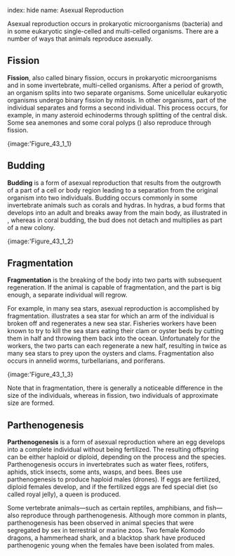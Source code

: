 index: hide
name: Asexual Reproduction

Asexual reproduction occurs in prokaryotic microorganisms (bacteria) and in some eukaryotic single-celled and multi-celled organisms. There are a number of ways that animals reproduce asexually.

## Fission

 **Fission**, also called binary fission, occurs in prokaryotic microorganisms and in some invertebrate, multi-celled organisms. After a period of growth, an organism splits into two separate organisms. Some unicellular eukaryotic organisms undergo binary fission by mitosis. In other organisms, part of the individual separates and forms a second individual. This process occurs, for example, in many asteroid echinoderms through splitting of the central disk. Some sea anemones and some coral polyps () also reproduce through fission.


{image:'Figure_43_1_1}
        

## Budding

 **Budding** is a form of asexual reproduction that results from the outgrowth of a part of a cell or body region leading to a separation from the original organism into two individuals. Budding occurs commonly in some invertebrate animals such as corals and hydras. In hydras, a bud forms that develops into an adult and breaks away from the main body, as illustrated in , whereas in coral budding, the bud does not detach and multiplies as part of a new colony.


{image:'Figure_43_1_2}
        

## Fragmentation

 **Fragmentation** is the breaking of the body into two parts with subsequent regeneration. If the animal is capable of fragmentation, and the part is big enough, a separate individual will regrow.

For example, in many sea stars, asexual reproduction is accomplished by fragmentation.  illustrates a sea star for which an arm of the individual is broken off and regenerates a new sea star. Fisheries workers have been known to try to kill the sea stars eating their clam or oyster beds by cutting them in half and throwing them back into the ocean. Unfortunately for the workers, the two parts can each regenerate a new half, resulting in twice as many sea stars to prey upon the oysters and clams. Fragmentation also occurs in annelid worms, turbellarians, and poriferans.


{image:'Figure_43_1_3}
        

Note that in fragmentation, there is generally a noticeable difference in the size of the individuals, whereas in fission, two individuals of approximate size are formed.

## Parthenogenesis

 **Parthenogenesis** is a form of asexual reproduction where an egg develops into a complete individual without being fertilized. The resulting offspring can be either haploid or diploid, depending on the process and the species. Parthenogenesis occurs in invertebrates such as water flees, rotifers, aphids, stick insects, some ants, wasps, and bees. Bees use parthenogenesis to produce haploid males (drones). If eggs are fertilized, diploid females develop, and if the fertilized eggs are fed special diet (so called royal jelly), a queen is produced.

Some vertebrate animals—such as certain reptiles, amphibians, and fish—also reproduce through parthenogenesis. Although more common in plants, parthenogenesis has been observed in animal species that were segregated by sex in terrestrial or marine zoos. Two female Komodo dragons, a hammerhead shark, and a blacktop shark have produced parthenogenic young when the females have been isolated from males.
